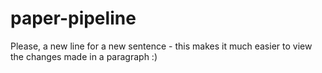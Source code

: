 # paper-pipeline

Please, a new line for a new sentence - this makes it much easier to view the changes made in a paragraph :)